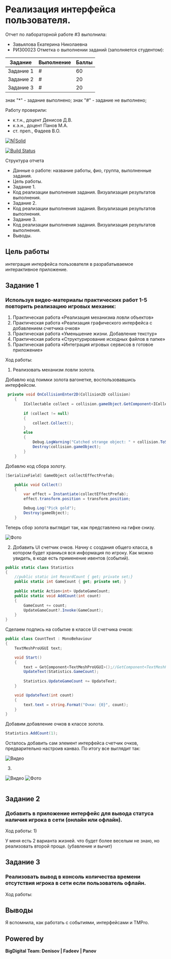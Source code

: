 # Реализация интерфейса пользователя.
Отчет по лабораторной работе #3 выполнила:
- Завьялова Екатерина Николаевна
- РИ300023
Отметка о выполнении заданий (заполняется студентом):

| Задание | Выполнение | Баллы |
| ------ | ------ | ------ |
| Задание 1 | # | 60 |
| Задание 2 | # | 20 |
| Задание 3 | # | 20 |

знак "*" - задание выполнено; знак "#" - задание не выполнено;

Работу проверили:
- к.т.н., доцент Денисов Д.В.
- к.э.н., доцент Панов М.А.
- ст. преп., Фадеев В.О.

[![N|Solid](https://cldup.com/dTxpPi9lDf.thumb.png)](https://nodesource.com/products/nsolid)

[![Build Status](https://travis-ci.org/joemccann/dillinger.svg?branch=master)](https://travis-ci.org/joemccann/dillinger)

Структура отчета

- Данные о работе: название работы, фио, группа, выполненные задания.
- Цель работы.
- Задание 1.
- Код реализации выполнения задания. Визуализация результатов выполнения.
- Задание 2.
- Код реализации выполнения задания. Визуализация результатов выполнения.
- Задание 3.
- Код реализации выполнения задания. Визуализация результатов выполнения.
- Выводы.

## Цель работы
интеграция интерфейса пользователя в разрабатываемое интерактивное приложение.

## Задание 1
### Используя видео-материалы практических работ 1-5 повторить реализацию игровых механик:
  1) Практическая работа «Реализация механизма ловли объектов» 
  2) Практическая работа «Реализация графического интерфейса с добавлением счетчика очков» 
  3) Практическая работа «Уменьшение жизни. Добавление текстур» 
  4) Практическая работа «Структурирование исходных файлов в папке» 
  5) Практическая работа «Интеграция игровых сервисов в готовое приложение»

Ход работы:
1) Реализовать механизм ловли золота.

Добавлю код поимки золота вагонетке, воспользовавшись интерфейсом.
```c#
 private void OnCollisionEnter2D(Collision2D collision)
    {
        ICollectable collect = collision.gameObject.GetComponent<ICollectable>();
        
        if (collect != null)
        {
            collect.Collect();
        }
        else
        {
            Debug.LogWarning("Catched strange object: " + collision.ToString());
            Destroy(collision.gameObject);
        }
    }
```

Добавлю код сбора золоту.
```c#
[SerializeField] GameObject collectEffectPrefab;

    public void Collect()
    {
        var effect = Instantiate(collectEffectPrefab);
        effect.transform.position = transform.position;

        Debug.Log("Pick gold");
        Destroy(gameObject);
    }
```

Теперь сбор золота выглядит так, как представлено на гифке снизу.

![Фото](https://github.com/KatyaZav/lab-3/blob/main/Screens/1%20task/1.gif)

2) Добавить UI счетчик очков.
Начну с создания общего класса, в котором будет храниься вся информация по игроку. Как можно увидеть, в коде есть применение ивентов (событий).

```c#
public static class Statistics 
{
    //public static int RecordCount { get; private set;}
    public static int GameCount { get; private set; }
    
    public static Action<int> UpdateGameCount;
    public static void AddCount(int count)
    {
        GameCount += count;
        UpdateGameCount?.Invoke(GameCount);
    }
}
```

Сделаем подпись на событие в классе UI счетчика очков:
```c#
public class CountText : MonoBehaviour
{
    TextMeshProUGUI text;

    void Start()
    {
        text = GetComponent<TextMeshProUGUI>();//GetComponent<TextMeshPro>();
        UpdateText(Statistics.GameCount);
        
        Statistics.UpdateGameCount += UpdateText;
    }

    void UpdateText(int count)
    {
        text.text = string.Format("Очки: {0}", count);
    }
}
```

Добавим добавление очков в классе золота.
```c#
Statistics.AddCount(1);
```

Осталось добавить сам элемент интерфейса счетчик очков, предварительно настроив канваз. По итогу все выглядит так:

![Видео](https://github.com/KatyaZav/lab-3/blob/main/Screens/1%20task/2.gif)

3)      


![Видео](https://github.com/KatyaZav/GameDev-lab2/blob/main/Screens/1%20task/2.1.gif)
![Фото](https://github.com/KatyaZav/GameDev-lab2/blob/main/Screens/1%20task/3.1.jpg)


```c#

```


## Задание 2
### Добавить в приложение интерфейс для вывода статуса наличия игрока в сети (онлайн или офлайн).

Ход работы:
1) 

У меня есть 2 варианта жизней. что будет более веселым не знаю, но реализовать второй проще. (убавление и вычит)


## Задание 3
### Реализовать вывод в консоль количества времени отсутствия игрока в сети если пользователь офлайн.

Ход работы:


## Выводы
Я вспомнила, как работать с событиями, интерфейсами и TMPro. 


## Powered by

**BigDigital Team: Denisov | Fadeev | Panov**
